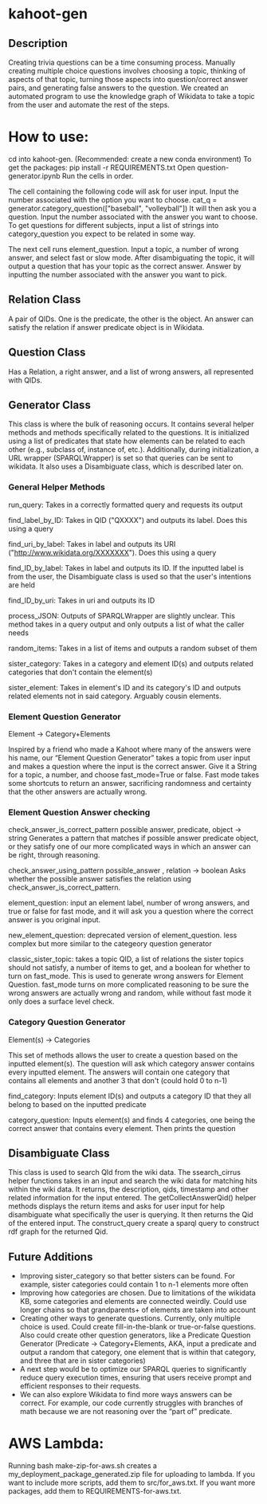 # kahoot-gen
## Description
Creating trivia questions can be a time consuming process. Manually creating multiple choice questions involves choosing a topic, thinking of aspects of that topic, turning those aspects into question/correct answer pairs, and generating false answers to the question. We created an automated program to use the knowledge graph of Wikidata to take a topic from the user and automate the rest of the steps.

# How to use:
cd into kahoot-gen.
(Recommended: create a new conda environment)
To get the packages:
pip install -r REQUIREMENTS.txt
Open question-generator.ipynb
Run the cells in order.

The cell containing the following code will ask for user input. Input the number associated with  the option you want to choose.
cat_q = generator.category_question(["baseball", "volleyball"])
It will then ask you a question. Input the number associated with the answer you want to choose.
To get questions for different subjects, input a list of strings into category_question you expect to be related in some way.

The next cell runs element_question. Input a topic, a number of wrong answer, and select fast or slow mode. After disambiguating the topic, it will output a question that has your topic as the correct answer. Answer by inputting the number associated with the answer you want to pick.

## Relation Class
A pair of QIDs. One is the predicate, the other is the object. An answer can satisfy the relation if answer predicate object is in Wikidata.

## Question Class
Has a Relation, a right answer, and a list of wrong answers, all represented with QIDs.

## Generator Class
This class is where the bulk of reasoning occurs. It contains several helper methods and methods specifically related to the questions.
It is initialized using a list of predicates that state how elements can be related to each other (e.g., subclass of, instance of, etc.). Additionally, during initialization, a URL wrapper (SPARQLWrapper) is set so that queries can be sent to wikidata. It also uses a Disambiguate class, which is described later on.

### General Helper Methods
run_query: Takes in a correctly formatted query and requests its output

find_label_by_ID: Takes in QID ("QXXXX") and outputs its label. Does this using a query

find_uri_by_label: Takes in label and outputs its URI ("http://www.wikidata.org/XXXXXXX"). Does this using a query

find_ID_by_label: Takes in label and outputs its ID. If the inputted label is from the user, the Disambiguate class is used so that the user's intentions are held

find_ID_by_uri: Takes in uri and outputs its ID

process_JSON: Outputs of SPARQLWrapper are slightly unclear. This method takes in a query output and only outputs a list of what the caller needs

random_items: Takes in a list of items and outputs a random subset of them

sister_category: Takes in a category and element ID(s) and outputs related categories that don't contain the element(s)

sister_element: Takes in element's ID and its category's ID and outputs related elements not in said category. Arguably cousin elements.

### Element Question Generator
Element -> Category+Elements

 Inspired by a friend who made a Kahoot where many of the answers were his name, our “Element Question Generator” takes a topic from user input and makes a question where the input is the correct answer. Give it a String for a topic, a number, and choose fast_mode=True or false. Fast mode takes some shortcuts to return an answer, sacrificing randomness and certainty that the other answers are actually wrong.

### Element Question Answer checking
check_answer_is_correct_pattern
possible answer, predicate, object -> string
Generates a pattern that matches if possible answer predicate object, or they satisfy one of our more complicated ways in which an answer can be right, through reasoning.

check_answer_using_pattern
possible_answer , relation -> boolean
Asks whether the possible answer satisfies the relation using check_answer_is_correct_pattern.

element_question: input an element label, number of wrong answers, and true or false for fast mode, and it will ask you a question where the correct answer is you original input.

new_element_question: deprecated version of element_question. less complex but more similar to the categeory question generator

classic_sister_topic: takes a topic QID, a list of relations the sister topics should not satisfy, a number of items to get, and a boolean for whether to turn on fast_mode.
This is used to generate wrong answers for Element Question. fast_mode turns on more complicated reasoning to be sure the wrong answers are actually wrong and random, while without fast mode it only does a surface level check.

### Category Question Generator
Element(s) -> Categories

This set of methods allows the user to create a question based on the inputted element(s). The question will ask which category answer contains every inputted element. The answers will contain one category that contains all elements and another 3 that don't (could hold 0 to n-1)

find_category: Inputs element ID(s) and outputs a category ID that they all belong to based on the inputted predicate

category_question: Inputs element(s) and finds 4 categories, one being the correct answer that contains every element. Then prints the question

## Disambiguate Class

This class is used to search QId from the wiki data. The ssearch_cirrus helper functions takes in an input and search the wiki data for matching hits within the wiki data. It returns, the description, qids, timestamp and other related information for the input entered. The getCollectAnswerQid() helper methods displays the return items and asks for user input for help disambiguate what specifically the user is querying. It then returns the Qid of the entered input. The construct_query create a sparql query to construct rdf graph for the returned Qid. 

## Future Additions
- Improving sister_category so that better sisters can be found. For example, sister categories could contain 1 to n-1 elements more often
- Improving how categories are chosen. Due to limitations of the wikidata KB, some categories and elements are connected weirdly. Could use longer chains so that grandparents+ of elements are taken into account
- Creating other ways to generate questions. Currently, only multiple choice is used. Could create fill-in-the-blank or true-or-false questions. Also could create other question generators, like a Predicate Question Generator (Predicate -> Category+Elements, AKA, input a predicate and output a random that category, one element that is within that category, and three that are in sister categories)
- A next step would be to optimize our SPARQL queries to significantly reduce query execution times, ensuring that users receive prompt and efficient responses to their requests. 
- We can also explore Wikidata to find more ways answers can be correct. For example, our code currently struggles with branches of math because we are not reasoning over the “part of” predicate.


# AWS Lambda:
Running bash make-zip-for-aws.sh creates a my_deployment_package_generated.zip file for uploading to lambda. If you want to include more scripts, add them to src/for_aws.txt. If you want more packages, add them to REQUIREMENTS-for-aws.txt. 